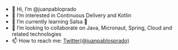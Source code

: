 - 👋 Hi, I’m @juanpabloprado
- 👀 I’m interested in Continuous Delivery and Kotlin
- 🌱 I’m currently learning Salsa 🕺
- 👯 I’m looking to collaborate on Java, Micronaut, Spring, Cloud and related technologies
- 📫 How to reach me: [Twitter(@juanpablosprado)](https://twitter.com/juanpablosprado)

<!---
juanpabloprado/juanpabloprado is a ✨ special ✨ repository because its `README.md` (this file) appears on your GitHub profile.
You can click the Preview link to take a look at your changes.
--->
